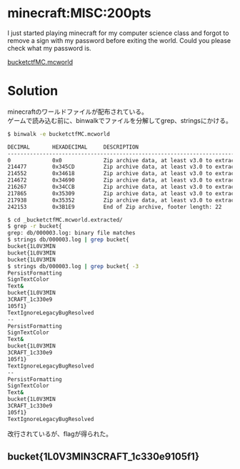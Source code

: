 # minecraft:MISC:200pts
I just started playing minecraft for my computer science class and forgot to remove a sign with my password before exiting the world. Could you please check what my password is.  

[bucketctfMC.mcworld](bucketctfMC.mcworld)  

# Solution
minecraftのワールドファイルが配布されている。  
ゲームで読み込む前に、binwalkでファイルを分解してgrep、stringsにかける。  
```bash
$ binwalk -e bucketctfMC.mcworld

DECIMAL       HEXADECIMAL     DESCRIPTION
--------------------------------------------------------------------------------
0             0x0             Zip archive data, at least v3.0 to extract, compressed size: 214414, uncompressed size: 1218435, name: db/000003.log
214477        0x345CD         Zip archive data, at least v3.0 to extract, compressed size: 15, uncompressed size: 16, name: db/CURRENT
214552        0x34618         Zip archive data, at least v3.0 to extract, compressed size: 52, uncompressed size: 50, name: db/MANIFEST-000002
214672        0x34690         Zip archive data, at least v3.0 to extract, compressed size: 1536, uncompressed size: 2732, name: level.dat
216267        0x34CCB         Zip archive data, at least v3.0 to extract, compressed size: 1535, uncompressed size: 2732, name: level.dat_old
217865        0x35309         Zip archive data, at least v3.0 to extract, compressed size: 10, uncompressed size: 8, name: levelname.txt
217938        0x35352         Zip archive data, at least v3.0 to extract, compressed size: 23737, uncompressed size: 23923, name: world_icon.jpeg
242153        0x3B1E9         End of Zip archive, footer length: 22

$ cd _bucketctfMC.mcworld.extracted/
$ grep -r bucket{
grep: db/000003.log: binary file matches
$ strings db/000003.log | grep bucket{
bucket{1L0V3MIN
bucket{1L0V3MIN
bucket{1L0V3MIN
$ strings db/000003.log | grep bucket{ -3
PersistFormatting
SignTextColor
Text&
bucket{1L0V3MIN
3CRAFT_1c330e9
105f1}
TextIgnoreLegacyBugResolved
--
PersistFormatting
SignTextColor
Text&
bucket{1L0V3MIN
3CRAFT_1c330e9
105f1}
TextIgnoreLegacyBugResolved
--
PersistFormatting
SignTextColor
Text&
bucket{1L0V3MIN
3CRAFT_1c330e9
105f1}
TextIgnoreLegacyBugResolved
```
改行されているが、flagが得られた。  

## bucket{1L0V3MIN3CRAFT_1c330e9105f1}